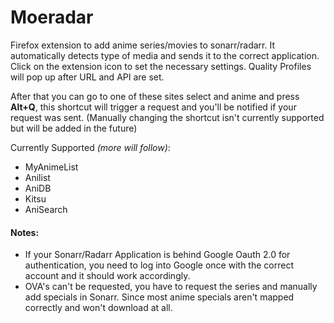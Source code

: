 # Moeradar

Firefox extension to add anime series/movies to sonarr/radarr. It automatically detects type of media and sends it to the correct application.
Click on the extension icon to set the necessary settings. Quality Profiles will pop up after URL and API are set. 

After that you can go to one of these sites select and anime and press **Alt+Q**, this shortcut will trigger a request and you'll be notified if your request was sent. (Manually changing the shortcut isn't currently supported but will be added in the future)

Currently Supported *(more will follow)*:
- MyAnimeList
- Anilist
- AniDB
- Kitsu
- AniSearch

#### Notes:
- If your Sonarr/Radarr Application is behind Google Oauth 2.0 for authentication, you need to log into Google once with the correct account and it should work accordingly.
- OVA's can't be requested, you have to request the series and manually add specials in Sonarr. Since most anime specials aren't mapped correctly and won't download at all.